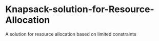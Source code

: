 # Knapsack-solution-for-Resource-Allocation
A solution for resource allocation based on limited constraints
